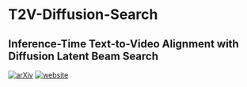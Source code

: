 # T2V-Diffusion-Search

## Inference-Time Text-to-Video Alignment with Diffusion Latent Beam Search

[![arXiv](https://img.shields.io/badge/arXiv-2501.19252-b31b1b.svg)](https://arxiv.org/abs/2501.19252)
[![website](https://img.shields.io/badge/website-googlesite-blue)](https://sites.google.com/view/t2v-dlbs)